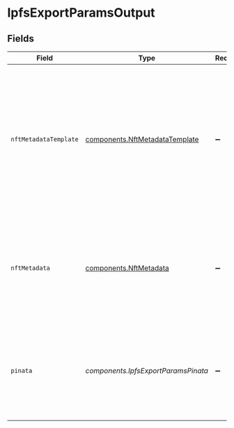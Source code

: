 # IpfsExportParamsOutput


## Fields

| Field                                                                                                                                                      | Type                                                                                                                                                       | Required                                                                                                                                                   | Description                                                                                                                                                | Example                                                                                                                                                    |
| ---------------------------------------------------------------------------------------------------------------------------------------------------------- | ---------------------------------------------------------------------------------------------------------------------------------------------------------- | ---------------------------------------------------------------------------------------------------------------------------------------------------------- | ---------------------------------------------------------------------------------------------------------------------------------------------------------- | ---------------------------------------------------------------------------------------------------------------------------------------------------------- |
| `nftMetadataTemplate`                                                                                                                                      | [components.NftMetadataTemplate](../../models/components/nftmetadatatemplate.md)                                                                           | :heavy_minus_sign:                                                                                                                                         | Name of the NFT metadata template to export. 'player'<br/>will embed the Livepeer Player on the NFT while 'file'<br/>will reference only the immutable MP4 files.<br/> |                                                                                                                                                            |
| `nftMetadata`                                                                                                                                              | [components.NftMetadata](../../models/components/nftmetadata.md)                                                                                           | :heavy_minus_sign:                                                                                                                                         | Additional data to add to the NFT metadata exported to<br/>IPFS. Will be deep merged with the default metadata<br/>exported.<br/>                          |                                                                                                                                                            |
| `pinata`                                                                                                                                                   | *components.IpfsExportParamsPinata*                                                                                                                        | :heavy_minus_sign:                                                                                                                                         | Custom credentials for the Piñata service. Must have either<br/>a JWT or an API key and an API secret.<br/>                                                | {<br/>"jwt": "eyJhbGciOiJIUzI1NiIsInR5cCI6IkpXVCJ9.eyJleHAiOjE2MDI4NjQwNzcsImlhdCI6MTYwMjI3NjA3NywiaXNzIjoiYXBpLmlzc3VlciIsInN1YiI6I"<br/>}                |